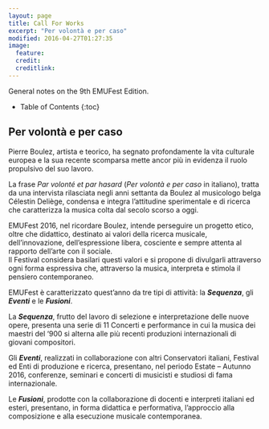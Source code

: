 ```yaml
---
layout: page
title: Call For Works
excerpt: "Per volontà e per caso"
modified: 2016-04-27T01:27:35
image:
  feature:
  credit:
  creditlink:
---
```


General notes on the 9th EMUFest Edition.

* Table of Contents
{:toc}

## Per volontà e per caso

Pierre Boulez, artista e teorico, ha segnato profondamente la vita culturale europea e la sua recente scomparsa mette ancor più in evidenza il ruolo propulsivo del suo lavoro.

La frase *Par volonté et par hasard* (*Per volontà e per caso* in italiano), tratta da una intervista rilasciata negli anni settanta da Boulez al musicologo belga Célestin Deliège, condensa  e integra  l’attitudine sperimentale e di ricerca che caratterizza la musica colta dal secolo scorso a oggi.

EMUFest 2016, nel ricordare Boulez, intende perseguire un progetto etico, oltre che didattico, destinato ai­­ valori della ricerca musicale, dell’innovazione, dell’espressione libera, cosciente e sempre attenta al rapporto dell’arte con il sociale.  
Il Festival considera basilari questi valori e si propone di divulgarli attraverso ogni forma espressiva che, attraverso la musica, interpreta e stimola il pensiero contemporaneo.   

EMUFest è caratterizzato quest’anno da tre tipi di attività: la ***Sequenza***, gli ***Eventi*** e le ***Fusioni***.

La ***Sequenza***,  frutto del lavoro di selezione e interpretazione delle nuove opere, presenta una serie di 11 Concerti e performance in cui la musica dei maestri del ‘900 si alterna alle più recenti produzioni internazionali di giovani compositori.

Gli ***Eventi***, realizzati in collaborazione con altri Conservatori italiani, Festival ed Enti di produzione e ricerca,  presentano, nel periodo Estate – Autunno 2016, conferenze, seminari e concerti di musicisti e studiosi di fama internazionale.

Le ***Fusioni***, prodotte con la collaborazione di docenti e interpreti italiani ed esteri, presentano, in forma didattica e performativa, l’approccio alla composizione e alla esecuzione musicale contemporanea.
